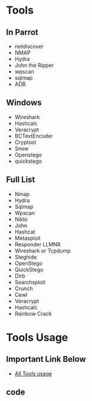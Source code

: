 
# Tools



## In Parrot 

- netdiscover
- NMAP
- Hydra
- John the Ripper
- wpscan
- sqlmap
- ADB

## Windows

- Wireshark
- Hashcalc
- Veracrypt
- BCTextEncoder
- Cryptool
- Snow
- Openstego
- quickstego

## Full List
- Nmap
- Hydra
- Sqlmap
- Wpscan
- Nikto
- John
- Hashcat
- Metasploit
- Responder LLMNR
- Wireshark or Tcpdump
- Steghide
- OpenStego
- QuickStego
- Dirb
- Searchsploit
- Crunch
- Cewl
- Veracrypt
- Hashcalc
- Rainbow Crack
  
 # Tools Usage
## Important Link Below
- [All Tools usage ]()



## code
````console

````


